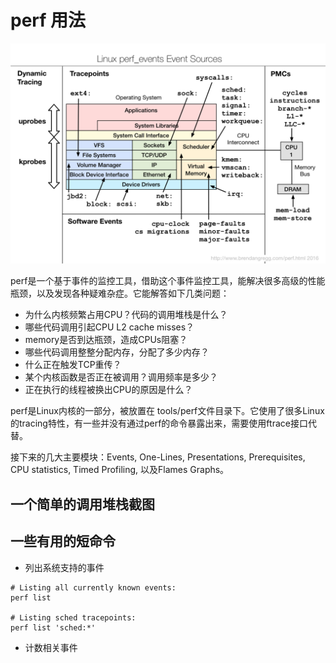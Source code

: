 # perf 用法

![png](images/perf_events_map.png)



perf是一个基于事件的监控工具，借助这个事件监控工具，能解决很多高级的性能瓶颈，以及发现各种疑难杂症。它能解答如下几类问题：

- 为什么内核频繁占用CPU？代码的调用堆栈是什么？
- 哪些代码调用引起CPU L2 cache misses？
- memory是否到达瓶颈，造成CPUs阻塞？
- 哪些代码调用整整分配内存，分配了多少内存？
- 什么正在触发TCP重传？
- 某个内核函数是否正在被调用？调用频率是多少？
- 正在执行的线程被换出CPU的原因是什么？

perf是Linux内核的一部分，被放置在 tools/perf文件目录下。它使用了很多Linux的tracing特性，有一些并没有通过perf的命令暴露出来，需要使用ftrace接口代替。

接下来的几大主要模块：Events, One-Lines, Presentations, Prerequisites, CPU statistics, Timed Profiling, 以及Flames Graphs。

## 一个简单的调用堆栈截图



## 一些有用的短命令

- 列出系统支持的事件

```
# Listing all currently known events:
perf list

# Listing sched tracepoints:
perf list 'sched:*'
```

- 计数相关事件

```

```





